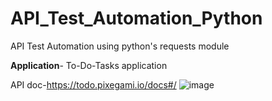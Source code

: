 # API_Test_Automation_Python
API Test Automation using python's requests module

**Application**- To-Do-Tasks application

API doc-https://todo.pixegami.io/docs#/
![image](https://github.com/Akshaymagadum7/API_Test_Automation_Python/assets/58555897/c9ed9e38-3135-4ba7-912a-0a7aaec16967)
